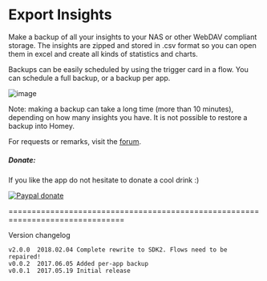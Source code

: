 # Export Insights #

Make a backup of all your insights to your NAS or other WebDAV compliant storage.
The insights are zipped and stored in .csv format so you can open them in excel
and create all kinds of statistics and charts.

Backups can be easily scheduled by using the trigger card in a flow. You can
schedule a full backup, or a backup per app.

![image][flow-cards-image]

Note: making a backup can take a long time (more than 10 minutes), depending on
how many insights you have. It is not possible to restore a backup into Homey.

For requests or remarks, visit the [forum].

##### Donate: #####
If you like the app do not hesitate to donate a cool drink :)

[![Paypal donate][pp-donate-image]][pp-donate-link]

===============================================================================

Version changelog

```
v2.0.0	2018.02.04 Complete rewrite to SDK2. Flows need to be repaired!
v0.0.2  2017.06.05 Added per-app backup
v0.0.1  2017.05.19 Initial release
```
[forum]: https://forum.athom.com/discussion/4621
[flow-cards-image]: https://forum.athom.com/uploads/editor/lb/ctvpqiujfpca.png
[pp-donate-link]: https://www.paypal.com/cgi-bin/webscr?cmd=_s-xclick&hosted_button_id=TDC4FASRLXCUY
[pp-donate-image]: https://www.paypalobjects.com/en_US/i/btn/btn_donate_SM.gif
